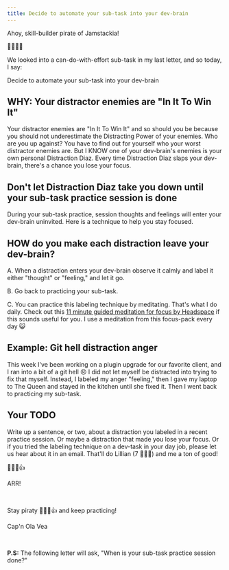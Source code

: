 ```yaml
---
title: Decide to automate your sub-task into your dev-brain
---
```


Ahoy, skill-builder pirate of Jamstackia!

👋😺🏴‍☠️

We looked into a can-do-with-effort sub-task in my last letter, and so today, I say:

Decide to automate your sub-task into your dev-brain

## WHY: Your distractor enemies are "In It To Win It"

Your distractor enemies are "In It To Win It" and so should you be because you should not underestimate the Distracting Power of your enemies. Who are you up against? You have to find out for yourself who your worst distractor enemies are. But I KNOW one of your dev-brain's enemies is your own personal Distraction Diaz. Every time Distraction Diaz slaps your dev-brain, there's a chance you lose your focus.

## Don't let Distraction Diaz take you down until your sub-task practice session is done

During your sub-task practice, session thoughts and feelings will enter your dev-brain uninvited. Here is a technique to help you stay focused.

## HOW do you make each distraction leave your dev-brain?

A. When a distraction enters your dev-brain observe it calmly and label it either "thought" or "feeling," and let it go.

B. Go back to practicing your sub-task.

C. You can practice this labeling technique by meditating. That's what I do daily. Check out this [11 minute guided meditation for focus by Headspace](https://www.headspace.com/meditation/focus) if this sounds useful for you. I use a meditation from this focus-pack every day 😺

## Example: Git hell distraction anger

This week I've been working on a plugin upgrade for our favorite client, and I ran into a bit of a git hell 😠 I did not let myself be distracted into trying to fix that myself. Instead, I labeled my anger "feeling," then I gave my laptop to The Queen and stayed in the kitchen until she fixed it. Then I went back to practicing my sub-task.

## Your TODO

Write up a sentence, or two, about a distraction you labeled in a recent practice session. Or maybe a distraction that made you lose your focus. Or if you tried the labeling technique on a dev-task in your day job, please let us hear about it in an email. That'll do Lillian (7 🏴‍☠️👸) and me a ton of good!

🏴‍☠️😺👍

ARR!

&nbsp;

Stay piraty 🏴‍☠️😺👍 and keep practicing!

Cap'n Ola Vea

&nbsp;

**P.S:** The following letter will ask, "When is your sub-task practice session done?"
